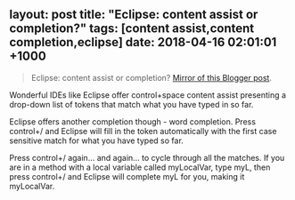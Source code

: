 layout: post
title: "Eclipse: content assist or completion?"
tags: [content assist,content completion,eclipse]
date: 2018-04-16 02:01:01 +1000
---

> Eclipse: content assist or completion? [Mirror of this Blogger post](https://robertmarkbramprogrammer.blogspot.com/2007/06/eclipse-completion-or-completion.html).

<p>Wonderful IDEs like Eclipse offer control+space content assist presenting a drop-down list of tokens that match what you have typed in so far.</p>

<p>Eclipse offers another completion though - word completion. Press control+/ and Eclipse will fill in the token automatically with the first case sensitive match for what you have typed so far.</p>

<p>Press control+/ again... and again... to cycle through all the matches. If you are in a method with a local variable called myLocalVar, type myL, then press control+/ and Eclipse will complete myL for you, making it myLocalVar.</p>
